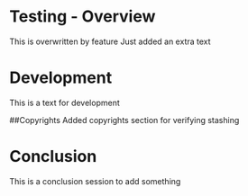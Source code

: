# Testing - Overview
This is overwritten by feature
Just added an extra text

# Development
This is a text for development

##Copyrights
Added copyrights section for verifying stashing

# Conclusion
This is a conclusion session to add something
